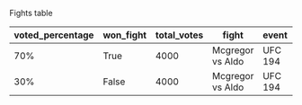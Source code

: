 Fights table

voted_percentage | won_fight | total_votes |        fight       |   event    | tko_vote | sub_vote | dec_vote | tko_outcome | sub_outcome | dec_outcome | draw_outcome |
-----------------|-----------|-------------|--------------------|------------|----------|----------|----------|-------------|-------------|-------------|--------------|
|  70%           |  True     |    4000     |   Mcgregor vs Aldo |   UFC 194  |    45%   |    5%    |   50%    |    true     |    false    |    false    |    false     | 
|  30%           |  False    |    4000     |   Mcgregor vs Aldo |   UFC 194  |    10%   |   20%    |   70%    |    false    |    false    |    false    |    false     |
